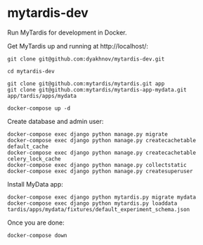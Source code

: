 # mytardis-dev
Run MyTardis for development in Docker.

Get MyTardis up and running at http://localhost/:
```
git clone git@github.com:dyakhnov/mytardis-dev.git

cd mytardis-dev

git clone git@github.com:mytardis/mytardis.git app
git clone git@github.com:mytardis/mytardis-app-mydata.git app/tardis/apps/mydata

docker-compose up -d
```

Create database and admin user:
```
docker-compose exec django python manage.py migrate
docker-compose exec django python manage.py createcachetable default_cache
docker-compose exec django python manage.py createcachetable celery_lock_cache
docker-compose exec django python manage.py collectstatic
docker-compose exec django python manage.py createsuperuser
```

Install MyData app:
```
docker-compose exec django python mytardis.py migrate mydata
docker-compose exec django python mytardis.py loaddata tardis/apps/mydata/fixtures/default_experiment_schema.json
```

Once you are done:
```
docker-compose down
```
